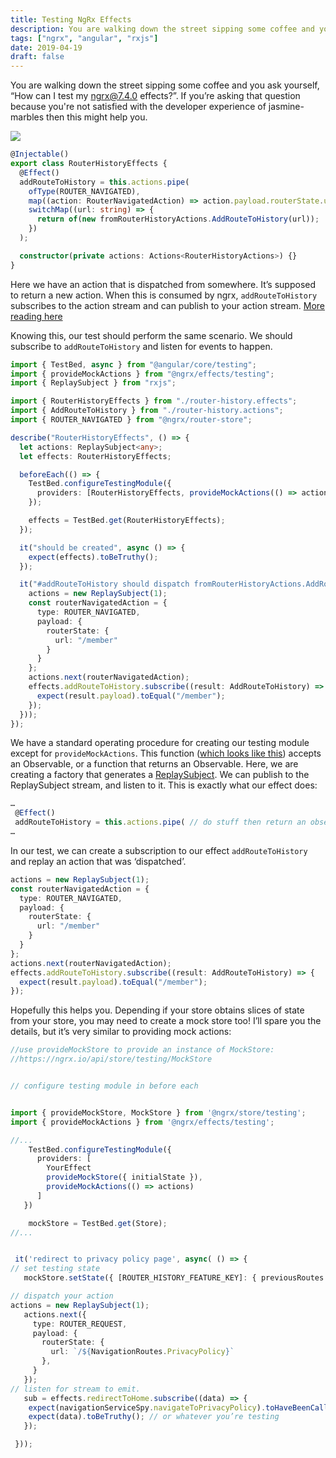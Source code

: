 ```yaml
---
title: Testing NgRx Effects
description: You are walking down the street sipping some coffee and you ask yourself, “How can I test my ngrx@7.4.0 effects?”. If you’re asking that question then this might help you.
tags: ["ngrx", "angular", "rxjs"]
date: 2019-04-19
draft: false
---
```


You are walking down the street sipping some coffee and you ask yourself, “How can I test my ngrx@7.4.0 effects?”. If you’re asking that question because you're not satisfied with the developer experience of jasmine-marbles then this might help you.

<!--more-->

<div class="img-container">
  <img src="https://thepracticaldev.s3.amazonaws.com/i/6542w0qedk4bb6xakmji.png">
</div>

```typescript
@Injectable()
export class RouterHistoryEffects {
  @Effect()
  addRouteToHistory = this.actions.pipe(
    ofType(ROUTER_NAVIGATED),
    map((action: RouterNavigatedAction) => action.payload.routerState.url),
    switchMap((url: string) => {
      return of(new fromRouterHistoryActions.AddRouteToHistory(url));
    })
  );

  constructor(private actions: Actions<RouterHistoryActions>) {}
}
```

Here we have an action that is dispatched from somewhere. It’s supposed to return a new action. When this is consumed by ngrx, `addRouteToHistory` subscribes to the action stream and can publish to your action stream. [More reading here](https://medium.com/@tanya/understanding-ngrx-effects-and-the-action-stream-1a74996a0c1c)

Knowing this, our test should perform the same scenario. We should subscribe to `addRouteToHistory` and listen for events to happen.

```typescript
import { TestBed, async } from "@angular/core/testing";
import { provideMockActions } from "@ngrx/effects/testing";
import { ReplaySubject } from "rxjs";

import { RouterHistoryEffects } from "./router-history.effects";
import { AddRouteToHistory } from "./router-history.actions";
import { ROUTER_NAVIGATED } from "@ngrx/router-store";

describe("RouterHistoryEffects", () => {
  let actions: ReplaySubject<any>;
  let effects: RouterHistoryEffects;

  beforeEach(() => {
    TestBed.configureTestingModule({
      providers: [RouterHistoryEffects, provideMockActions(() => actions)]
    });

    effects = TestBed.get(RouterHistoryEffects);
  });

  it("should be created", async () => {
    expect(effects).toBeTruthy();
  });

  it("#addRouteToHistory should dispatch fromRouterHistoryActions.AddRouteToHistory with a url", async(async () => {
    actions = new ReplaySubject(1);
    const routerNavigatedAction = {
      type: ROUTER_NAVIGATED,
      payload: {
        routerState: {
          url: "/member"
        }
      }
    };
    actions.next(routerNavigatedAction);
    effects.addRouteToHistory.subscribe((result: AddRouteToHistory) => {
      expect(result.payload).toEqual("/member");
    });
  }));
});
```

We have a standard operating procedure for creating our testing module except for `provideMockActions`. This function ([which looks like this](https://github.com/ngrx/platform/blob/master/modules/effects/testing/src/testing.ts)) accepts an Observable, or a function that returns an Observable. Here, we are creating a factory that generates a [ReplaySubject](https://www.learnrxjs.io/subjects/replaysubject.html). We can publish to the ReplaySubject stream, and listen to it. This is exactly what our effect does:

```typescript
…
 @Effect()
 addRouteToHistory = this.actions.pipe( // do stuff then return an observable )
…
```

In our test, we can create a subscription to our effect `addRouteToHistory` and replay an action that was ‘dispatched’.

```typescript
actions = new ReplaySubject(1);
const routerNavigatedAction = {
  type: ROUTER_NAVIGATED,
  payload: {
    routerState: {
      url: "/member"
    }
  }
};
actions.next(routerNavigatedAction);
effects.addRouteToHistory.subscribe((result: AddRouteToHistory) => {
  expect(result.payload).toEqual("/member");
});
```

Hopefully this helps you. Depending if your store obtains slices of state from your store, you may need to create a mock store too! I’ll spare you the details, but it’s very similar to providing mock actions:

```typescript
//use provideMockStore to provide an instance of MockStore:
//https://ngrx.io/api/store/testing/MockStore


// configure testing module in before each


import { provideMockStore, MockStore } from '@ngrx/store/testing';
import { provideMockActions } from '@ngrx/effects/testing';

//...
    TestBed.configureTestingModule({
      providers: [
        YourEffect
        provideMockStore({ initialState }),
        provideMockActions(() => actions)
      ]
   })

    mockStore = TestBed.get(Store);
//...


 it('redirect to privacy policy page', async( () => {
// set testing state
   mockStore.setState({ [ROUTER_HISTORY_FEATURE_KEY]: { previousRoutes: [] } });

// dispatch your action
actions = new ReplaySubject(1);
   actions.next({
     type: ROUTER_REQUEST,
     payload: {
       routerState: {
         url: `/${NavigationRoutes.PrivacyPolicy}`
       },
     }
   });
// listen for stream to emit.
   sub = effects.redirectToHome.subscribe((data) => {
    expect(navigationServiceSpy.navigateToPrivacyPolicy).toHaveBeenCalled();
    expect(data).toBeTruthy(); // or whatever you’re testing
   });

 }));


```

